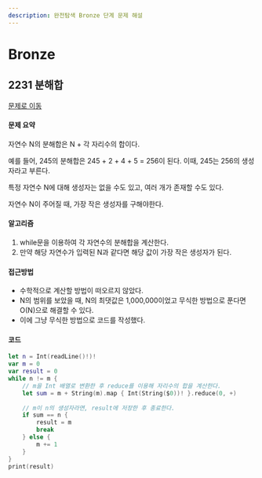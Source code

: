 ```yaml
---
description: 완전탐색 Bronze 단계 문제 해설
---
```


# Bronze

## 2231 분해합

[문제로 이동](https://www.acmicpc.net/problem/2231)

#### 문제 요약

자연수 N의 분해합은 N + 각 자리수의 합이다.

예를 들어, 245의 분해합은 245 + 2 + 4 + 5 = 256이 된다. 이때, 245는 256의 생성자라고 부른다.

특정 자연수 N에 대해 생성자는 없을 수도 있고, 여러 개가 존재할 수도 있다.

자연수 N이 주어질 때, 가장 작은 생성자를 구해야한다.

#### 알고리즘

1. while문을 이용하여 각 자연수의 분해합을 계산한다.
2. 만약 해당 자연수가 입력된 N과 같다면 해당 값이 가장 작은 생성자가 된다.

#### 접근방법

* 수학적으로 계산할 방법이 떠오르지 않았다.
* N의 범위를 보았을 때, N의 최댓값은 1,000,000이었고 무식한 방법으로 푼다면 O(N)으로 해결할 수 있다.
* 이에 그냥 무식한 방법으로 코드를 작성했다.

#### 코드

```swift
let n = Int(readLine()!)!
var m = 0
var result = 0
while n != m {
    // m을 Int 배열로 변환한 후 reduce를 이용해 자리수의 합을 계산한다. 
    let sum = m + String(m).map { Int(String($0))! }.reduce(0, +)
    
    // m이 n의 생성자라면, result에 저장한 후 종료한다.
    if sum == n {
        result = m
        break
    } else {
        m += 1
    }
}
print(result)

```
